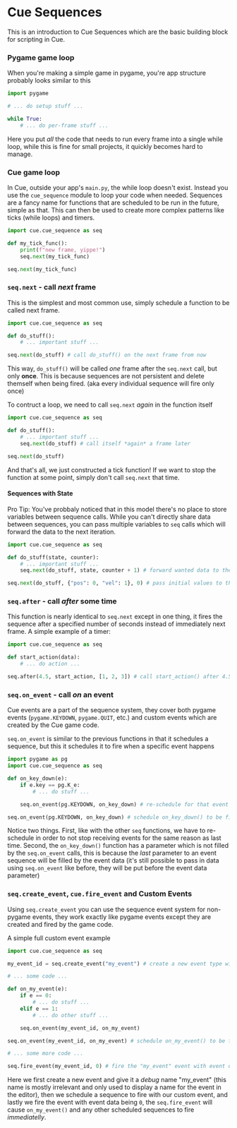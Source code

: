# Cue Sequences

This is an introduction to Cue Sequences which are the basic building block for scripting in Cue.

### Pygame game loop

When you're making a simple game in pygame, you're app structure probably looks similar to this
```py
import pygame

# ... do setup stuff ...

while True:
    # ... do per-frame stuff ...
```

Here you put *all* the code that needs to run every frame into a single while loop, while this is fine for small projects, it quickly becomes hard to manage.

### Cue game loop

In Cue, outside your app's `main.py`, the while loop doesn't exist. Instead you use the `cue_sequence` module to loop your code when needed.
Sequences are a fancy name for functions that are scheduled to be run in the future, simple as that. This can then be used to create more complex patterns like ticks (while loops) and timers.

```py
import cue.cue_sequence as seq

def my_tick_func():
    print(f"new frame, yippe!")
    seq.next(my_tick_func)

seq.next(my_tick_func)
```

### `seq.next` - call *next* frame

This is the simplest and most common use, simply schedule a function to be called next frame.
```py
import cue.cue_sequence as seq

def do_stuff():
    # ... important stuff ...

seq.next(do_stuff) # call do_stuff() on the next frame from now
```

This way, `do_stuff()` will be called *one* frame after the `seq.next` call, but only **once**. This is because sequences are not persistent and delete themself when being fired. (aka every individual sequence will fire only once)

To contruct a loop, we need to call `seq.next` *again* in the function itself
```py
import cue.cue_sequence as seq

def do_stuff():
    # ... important stuff ...
    seq.next(do_stuff) # call itself *again* a frame later

seq.next(do_stuff)
```

And that's all, we just constructed a tick function! If we want to stop the function at some point, simply don't call `seq.next` that time.

#### Sequences with State

Pro Tip: You've probbaly noticed that in this model there's no place to store variables between sequence calls. While you can't directly share data between sequences, you can pass multiple variables to `seq` calls which will forward the data to the next iteration.

```py
import cue.cue_sequence as seq

def do_stuff(state, counter):
    # ... important stuff ...
    seq.next(do_stuff, state, counter + 1) # forward wanted data to the next iteration

seq.next(do_stuff, {"pos": 0, "vel": 1}, 0) # pass initial values to the loop
```

### `seq.after` - call *after* some time

This function is nearly identical to `seq.next` except in one thing, it fires the sequence after a specified number of seconds instead of immediately next frame. A simple example of a timer:
```py
import cue.cue_sequence as seq

def start_action(data):
    # ... do action ...

seq.after(4.5, start_action, [1, 2, 3]) # call start_action() after 4.5s from now
```

### `seq.on_event` - call *on* an event

Cue events are a part of the sequence system, they cover both pygame events (`pygame.KEYDOWN`, `pygame.QUIT`, etc.) and custom events which are created by the Cue game code.

`seq.on_event` is similar to the previous functions in that it schedules a sequence, but this it schedules it to fire when a specific event happens
```py
import pygame as pg
import cue.cue_sequence as seq

def on_key_down(e):
    if e.key == pg.K_e:
        # ... do stuff ...

    seq.on_event(pg.KEYDOWN, on_key_down) # re-schedule for that event type

seq.on_event(pg.KEYDOWN, on_key_down) # schedule on_key_down() to be fired when a "pg.KEYDOWN" event happens
```
Notice two things. First, like with the other `seq` functions, we have to re-schedule in order to not stop receiving events for the same reason as last time. Second, the `on_key_down()` function has a parameter which is not filled by the `seq.on_event` calls, this is because the *last* parameter to an event sequence will be filled by the event data (it's still possible to pass in data using `seq.on_event` like before, they will be put before the event data parameter)

### `seq.create_event`, `cue.fire_event` and Custom Events

Using `seq.create_event` you can use the sequence event system for non-pygame events, they work exactly like pygame events except they are created and fired by the game code.

A simple full custom event example
```py
import cue.cue_sequence as seq

my_event_id = seq.create_event("my_event") # create a new event type with a debug name "my_event"

# ... some code ...

def on_my_event(e):
    if e == 0:
        # ... do stuff ...
    elif e == 1:
        # ... do other stuff ...

    seq.on_event(my_event_id, on_my_event)

seq.on_event(my_event_id, on_my_event) # schedule on_my_event() to be fired when a "my_event" event is fired

# ... some more code ...

seq.fire_event(my_event_id, 0) # fire the "my_event" event with event data being `0`
```

Here we first create a new event and give it a *debug* name "my_event" (this name is mostly irrelevant and only used to display a name for the event in the editor), then we schedule a sequence to fire with our custom event, and lastly we fire the event with event data being `0`, the `seq.fire_event` will cause `on_my_event()` and any other scheduled sequences to fire *immediatelly*.